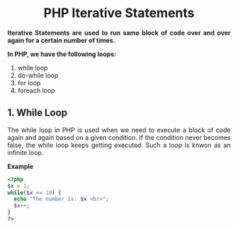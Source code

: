 <style>
    body {
        text-align:justify;
    }
    h1 {
        text-align:center;
    }
</style>

# <h1 style="text-align: center;"> PHP Iterative Statements </h1>

**Iterative Statements are used to run same block of code over and over again for a certain number of times.**

**In PHP, we have the following loops:**

1. while loop
2. do-while loop
3. for loop
4. foreach loop

## 1. While Loop

The while loop in PHP is used when we need to execute a block of code again and again based on a given condition. If the condition never becomes false, the while loop keeps getting executed. Such a loop is knwon as an infinite loop.

**Example**

```php
<?php
$x = 1;
while($x <= 10) {
  echo "The number is: $x <br>";
  $x++;
}
?>
```
